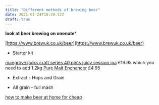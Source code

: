 ```yaml
---
title: "Different methods of brewing beer"
date: 2021-01-24T18:20:12Z
draft: true
---
```


**look at beer brewing on onenote***

[https://www.brewuk.co.uk/beer](https://www.brewuk.co.uk/beer)

- Starter kit

[mangrove jacks craft series 40 pints juicy session ipa](https://brew2bottle.co.uk/products/mangrove-jacks-craft-series-40-pints-juicy-session-ipa) £19.95  which you need to add 1.2kg [Pure Malt Enchancer](https://brew2bottle.co.uk/products/mangrove-jacks-1-2kg-pure-malt-enhancer?variant=16698333134963) £4.95


- Extract - Hops and Grain


- All grain - full mash

[how to make beer at home for cheap](https://www.youtube.com/watch?v=2gQXDU3eSPY)
